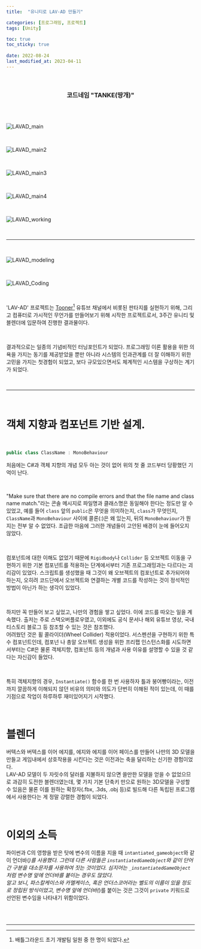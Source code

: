 ```yaml
---
title:  "유니티로 LAV-AD 만들기"

categories: [프로그래밍, 프로젝트]
tags: [Unity]

toc: true
toc_sticky: true
 
date: 2022-08-24
last_modified_at: 2023-04-11
---
```


<br>

### **<center>코드네임 "TANKE(땅개)"</center>**

<br>
<br>

![LAVAD_main](/assets/img/2022_08_24_LAV/LAVAD_main.png)

<br>

![LAVAD_main2](/assets/img/2022_08_24_LAV/LAVAD_main2.png)

<br>

![LAVAD_main3](/assets/img/2022_08_24_LAV/LAVAD_main3.png)

<br>

![LAVAD_main4](/assets/img/2022_08_24_LAV/LAVAD_main4.png)

<br>

![LAVAD_working](/assets/img/2022_08_24_LAV/LAVAD_working.gif)

<br>

---

<br>

![LAVAD_modeling](/assets/img/2022_08_24_LAV/LAVAD_modeling.png)

<br>

![LAVAD_Coding](/assets/img/2022_08_24_LAV/LAVAD_Coding.png)

<br>

'LAV-AD' 프로젝트는 [Tooner](https://www.youtube.com/@tooner/videos)[^1] 유튜브 채널에서 비롯된 판타지를 실현하기 위해, 그리고 컴퓨터로 가시적인 무언가를 만들어보기 위해 시작한 프로젝트로서, 3주간 유니티 및 블렌더에 입문하여 진행한 결과물이다.

<br>

결과적으로는 일종의 기념비적인 터닝포인트가 되었다. 프로그래밍 이론 활용을 위한 의욕을 가지는 동기를 제공받았을 뿐만 아니라 시스템의 인과관계를 더 잘 이해하기 위한 고민을 가지는 첫경험이 되었고, 보다 규모있으면서도 체계적인 시스템을 구상하는 계기가 되었다.

<br>

---

<br>

# 객체 지향과 컴포넌트 기반 설계.

<br>

```cs
public class ClassName : MonoBehaviour
```

처음에는 C#과 객체 지향의 개념 모두 아는 것이 없어 위의 첫 줄 코드부터 당황했던 기억이 난다.

<br>

"Make sure that there are no compile errors and that the file name and class name match."라는 콘솔 메시지로 파일명과 클래스명은 동일해야 한다는 정도만 알 수 있었고, 예를 들어 `class` 앞의 `public`은 무엇을 의미하는지, `class`가 무엇인지, `ClassName`과 `MonoBehaviour` 사이에 콜론(:)은 왜 있는지, 뒤의 `MonoBehaviour`가 뭔지는 전부 알 수 없었다. 조급한 마음에 그러한 개념들이 고안된 배경이 눈에 들어오지 않았다.

<br>

컴포넌트에 대한 이해도 없었기 때문에 `Rigidbody`나 `Collider` 등 오브젝트 이동을 구현하기 위한 기본 컴포넌트를 적용하는 단계에서부터 기존 프로그래밍과는 다르다는 괴리감이 있었다. 스크립트를 생성했을 때 그것이 왜 오브젝트의 컴포넌트로 추가되어야 하는지, 오히려 코드단에서 오브젝트와 연결하는 개별 코드를 작성하는 것이 정석적인 방법이 아닌가 하는 생각이 있었다.

<br>

하지만 꼭 만들어 보고 싶었고, 나만의 경험을 쌓고 싶었다. 이에 코드를 따오는 일을 계속했다. 출저는 주로 스택오버플로우였고, 이외에도 공식 문서나 해외 유튜브 영상, 국내 티스토리 블로그 등 참조할 수 있는 것은 참조했다.  
어려웠던 것은 휠 콜라이더(Wheel Collider) 적용이었다. 서스펜션을 구현하기 위한 특수 컴포넌트인데, 컴포넌
나 총알 오브젝트 생성을 위한 프리팹 인스턴스화를 시도하면서부터는 C#은 물론 객체지향, 컴포넌트 등의 개념과 사용 이유를 설명할 수 있을 것 같다는 자신감이 들었다.

<br>

특히 객체지향의 경우, `Instantiate()` 함수를 한 번 사용하자 틀과 붕어빵이라는, 이전까지 깔끔하게 이해되지 않던 비유의 의미와 의도가 단번히 이해된 적이 있는데, 이 때를 기점으로 작업이 하루하루 재미있어지기 시작했다.

<br>

# 블렌더

버텍스와 버텍스를 이어 에지를, 에지와 에지를 이어 페이스를 만들어 나만의 3D 모델을 만들고 게임내에서 상호작용을 시킨다는 것은 이전과는 축을 달리하는 신기한 경험이었다.  
LAV-AD 모델이 두 자릿수의 달러를 지불하지 않으면 쓸만한 모델을 얻을 수 없었으므로 과감히 도전한 블렌더였는데, 몇 가지 기본 단축키 만으로 원하는 3D모델을 구성할 수 있음은 물론 이를 원하는 확장자(.fbx, .3ds, .obj 등)로 빌드해 다른 독립된 프로그램에서 사용한다는 게 정말 강렬한 경험이 되었다.

<br>

# 이외의 소득

파이썬과 C의 영향을 받은 탓에 변수의 이름을 지을 때 `intantiated_gameobject`와 같이 언더바(_)를 사용했다. 그런데 다른 사람들은 `instantiatedGameObject`와 같이 단어간 구분을 대소문자를 사용하여 짓는 것이었다. 심지어는 `_instantiatedGameObject`처럼 변수명 앞에 언더바를 붙이는 경우도 많았다.  
알고 보니, 파스칼케이스와 카멜케이스, 혹은 언더스코어라는 별도의 이름이 있을 정도로 정립된 방식이었고, 변수명 앞에 언더바(_)를 붙이는 것은 그것이 `private` 키워드로 선언된 변수임을 나타내기 위함이었다.

<br>

<br>

---
[^1]: 배틀그라운드 초기 개발팀 일원 중 한 명이 되었다.

<!--

그러나 블렌더가 제공한 진가는 인터넷에서 '다른 사람들이 블렌더로 무엇을 만드는가'를 관찰할 동기가 되었다는 것으로, 오늘날 개개인의 판타지를 실현하는 방법에 더 이상 펜과 종이만 놓여있지 않음을 알게 되는 계기가 되었다.[^2]



그 주체가 나라는 점도 좋았다. 마치 하청업체(유니티)에게 명세서와 설계도를 함께 보내어 생산을 주문하는 느낌이었다.

2023.04.11<br>
종래의 전통적인 구글링만으로 맨땅에 헤딩하듯이 비결을 알아내는 시대가 저물고 인공지능을 이용해 효율적으로 탐색하는 시대가 온 오늘날, 그러한 경험의 사실상의 막차를 탔다는 것에 대해 미묘한 감정이 있다.  
"좀 더 일찍 등장하지" 싶으면서도 시대가 변화하고 있음을 느끼고 기술발전에 관심을 가지는 계기가 되었음을 생각하면 위안이 된다.

-->